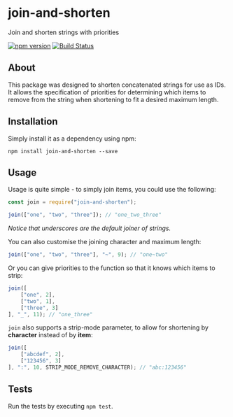 # join-and-shorten
Join and shorten strings with priorities

[![npm version](https://badge.fury.io/js/join-and-shorten.svg)](https://www.npmjs.com/package/join-and-shorten) [![Build Status](https://travis-ci.org/perry-mitchell/join-and-shorten.svg?branch=master)](https://travis-ci.org/perry-mitchell/join-and-shorten)

## About

This package was designed to shorten concatenated strings for use as IDs. It allows the specification of priorities for determining which items to remove from the string when shortening to fit a desired maximum length.

## Installation

Simply install it as a dependency using npm:

```shell
npm install join-and-shorten --save
```

## Usage

Usage is quite simple - to simply join items, you could use the following:

```javascript
const join = require("join-and-shorten");

join(["one", "two", "three"]); // "one_two_three"
```

_Notice that underscores are the default joiner of strings._

You can also customise the joining character and maximum length:

```javascript
join(["one", "two", "three"], "~", 9); // "one~two"
```

Or you can give priorities to the function so that it knows which items to strip:

```javascript
join([
    ["one", 2],
    ["two", 1],
    ["three", 3]
], "_", 11); // "one_three"
```

`join` also supports a strip-mode parameter, to allow for shortening by **character** instead of by **item**:

```javascript
join([
    ["abcdef", 2],
    ["123456", 3]
], ":", 10, STRIP_MODE_REMOVE_CHARACTER); // "abc:123456"
```

## Tests

Run the tests by executing `npm test`.

